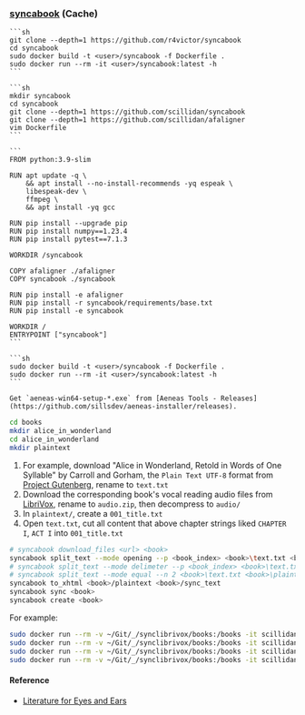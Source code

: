 ### [syncabook](https://github.com/r4victor/syncabook) (Cache)

````{tab} Docker
```sh
git clone --depth=1 https://github.com/r4victor/syncabook
cd syncabook
sudo docker build -t <user>/syncabook -f Dockerfile .
sudo docker run --rm -it <user>/syncabook:latest -h
```
````

````{tab} Build docker image
```sh
mkdir syncabook
cd syncabook
git clone --depth=1 https://github.com/scillidan/syncabook
git clone --depth=1 https://github.com/scillidan/afaligner
vim Dockerfile
```

```
FROM python:3.9-slim

RUN apt update -q \
    && apt install --no-install-recommends -yq espeak \
    libespeak-dev \
    ffmpeg \
    && apt install -yq gcc

RUN pip install --upgrade pip
RUN pip install numpy==1.23.4
RUN pip install pytest==7.1.3

WORKDIR /syncabook

COPY afaligner ./afaligner
COPY syncabook ./syncabook

RUN pip install -e afaligner
RUN pip install -r syncabook/requirements/base.txt
RUN pip install -e syncabook

WORKDIR /
ENTRYPOINT ["syncabook"]
```

```sh
sudo docker build -t <user>/syncabook -f Dockerfile .
sudo docker run --rm -it <user>/syncabook:latest -h
```
````

````{tab} Windows 10 (Cache)
Get `aeneas-win64-setup-*.exe` from [Aeneas Tools - Releases](https://github.com/sillsdev/aeneas-installer/releases).
````

```sh
cd books
mkdir alice_in_wonderland
cd alice_in_wonderland
mkdir plaintext
```

1. For example, download "Alice in Wonderland, Retold in Words of One Syllable" by Carroll and Gorham, the `Plain Text UTF-8` format from [Project Gutenberg](https://www.gutenberg.org/ebooks/19551), rename to `text.txt`
2. Download the corresponding book's vocal reading audio files from [LibriVox](https://librivox.org/alice-in-wonderland-retold-in-words-of-one-syllable-by-jc-gorham/), rename to `audio.zip`, then decompress to `audio/`
3. In `plaintext/`, create a `001_title.txt`
4. Open `text.txt`, cut all content that above chapter strings liked `CHAPTER I`, `ACT I` into `001_title.txt`

```sh
# syncabook download_files <url> <book>
syncabook split_text --mode opening --p <book_index> <book>\text.txt <book>\plaintext
# syncabook split_text --mode delimeter --p <book_index> <book>\text.txt <book>\plaintext
# syncabook split_text --mode equal --n 2 <book>\text.txt <book>\plaintext
syncabook to_xhtml <book>/plaintext <book>/sync_text
syncabook sync <book>
syncabook create <book>
```

For example:

```sh
sudo docker run --rm -v ~/Git/_/synclibrivox/books:/books -it scillidan/syncabook:latest split_text --mode opening --p CHAPTER books/alice_in_wonderland/text.txt books/alice_in_wonderland/plaintext
sudo docker run --rm -v ~/Git/_/synclibrivox/books:/books -it scillidan/syncabook:latest to_xhtml books/alice_in_wonderland/plaintext books/alice_in_wonderland/sync_text
sudo docker run --rm -v ~/Git/_/synclibrivox/books:/books -it scillidan/syncabook:latest sync books/alice_in_wonderland
sudo docker run --rm -v ~/Git/_/synclibrivox/books:/books -it scillidan/syncabook:latest create books/alice_in_wonderland
```

[^1]: [Installing aeneas - Linux](https://github.com/readbeyond/aeneas/blob/master/wiki/INSTALL.md#linux)

#### Reference

- [Literature for Eyes and Ears](https://www.youtube.com/@literature_for_eyes_and_ears/videos)